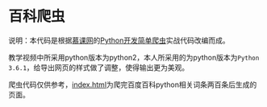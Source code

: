 # 百科爬虫

说明：本代码是根据[慕课网](https://www.imooc.com "点击前往")的[Python开发简单爬虫](https://www.imooc.com/learn/563 "点击前往")实战代码改编而成。

教学视频中所采用python版本为python2，本人所采用的为python版本为`Python 3.6.1`，给导出网页的样式做了调整，使得输出更为美观。

爬虫代码仅供参考，[index.html]("./index.html" '点击查看')为爬完百度百科python相关词条两百条后生成的页面。

